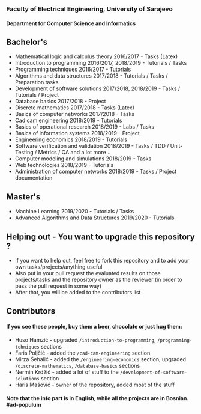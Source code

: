 ### Faculty of Electrical Engineering, University of Sarajevo
#### Department for Computer Science and Informatics

## Bachelor's
- Mathematical logic and calculus theory 2016/2017 - Tasks (Latex)
- Introduction to programming 2016/2017, 2018/2019 - Tutorials / Tasks
- Programming techniques 2016/2017 - Tutorials
- Algorithms and data structures 2017/2018 - Tutorials / Tasks / Preparation tasks
- Development of software solutions 2017/2018, 2018/2019  - Tasks / Tutorials / Project
- Database basics 2017/2018 - Project
- Discrete mathematics 2017/2018 - Tasks (Latex)
- Basics of computer networks 2017/2018 - Tasks
- Cad cam engineering 2018/2019 - Tutorials
- Basics of operational research 2018/2019 - Labs / Tasks
- Basics of information systems 2018/2019 - Project
- Engineering economics 2018/2019 - Tutorials
- Software verification and validation 2018/2019 - Tasks / TDD / Unit-Testing / Metrics / QA and a lot more ..
- Computer modeling and simulations 2018/2019 - Tasks
- Web technologies 2018/2019 - Tutorials
- Administration of computer networks 2018/2019 - Tasks / Project documentation

## Master's
- Machine Learning 2019/2020 - Tutorials / Tasks
- Advanced Algorithms and Data Structures 2019/2020 - Tutorials

## Helping out - You want to upgrade this repository ?
- If you want to help out, feel free to fork this repository and to add your own tasks/projects/anything useful
- Also put in your pull request the evaluated results on those projects/tasks and the repository owner as the reviewer (in order to pass the pull request in some way)
- After that, you will be added to the contributors list

## Contributors
#### If you see these people, buy them a beer, chocolate or just hug them:
- Huso Hamzić - upgraded `/introduction-to-programming`, `/programming-tehniques` sections
- Faris Poljčić - added the `/cad-cam-engineering` section
- Mirza Šehalić - added the `/engineering-economics` section, upgraded `/discrete-mathematics`, `/database-basics` sections
- Nermin Krdžić - added a lot of stuff to the `/development-of-software-solutions` section
- Haris Mašović - owner of the repository, added most of the stuff

#### Note that the info part is in English, while all the projects are in Bosnian. #ad-populum
